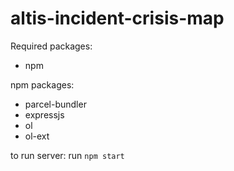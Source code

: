 # altis-incident-crisis-map

Required packages:
- npm

npm packages:
- parcel-bundler
- expressjs
- ol
- ol-ext


to run server:
run `npm start`
